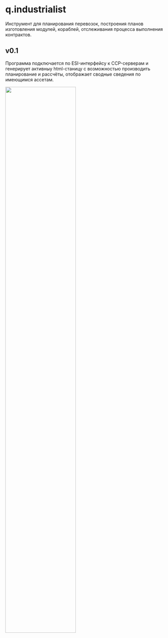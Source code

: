 # q.industrialist
Инструмент для планирования перевозок, построения планов изготовления модулей, кораблей, отслеживания процесса выполнения контрактов.

## v0.1
Программа подключается по ESI-интерфейсу к CCP-серверам и генерирует активныу html-станицу с возможностью производить планирование и рассчёты, отображает сводные сведения по имеющимся ассетам.

<img src="https://raw.githubusercontent.com/Qandra-Si/q.industrialist/master/examples/002-bootstrap_version.png" height="66%" width="66%">
